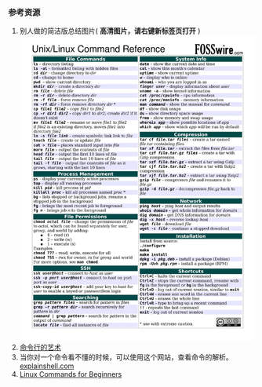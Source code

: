 ### 参考资源

1. 别人做的简洁版总结图片( **高清图片，请右键新标签页打开** )
![cmd](../../assets/images/cmd01.jpg)
2. [命令行的艺术](https://github.com/jlevy/the-art-of-command-line)
3. 当你对一个命令看不懂的时候，可以使用这个网站，查看命令的解析。
[explainshell.com](https://explainshell.com/)
4. [Linux Commands for Beginners](https://youtube.com/playlist?list=PLT98CRl2KxKHaKA9-4_I38sLzK134p4GJ)
